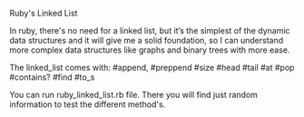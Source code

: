 Ruby's Linked List

In ruby, there's no need for a linked list, but it’s the simplest of the dynamic data structures and it will give me a solid foundation, so I can understand more complex data structures like graphs and binary trees with more ease.

The linked_list comes with:
  #append,
  #preppend
  #size
  #head
  #tail
  #at
  #pop
  #contains?
  #find
  #to_s

You can run ruby_linked_list.rb file. There you will find just random information to test the different method's.

